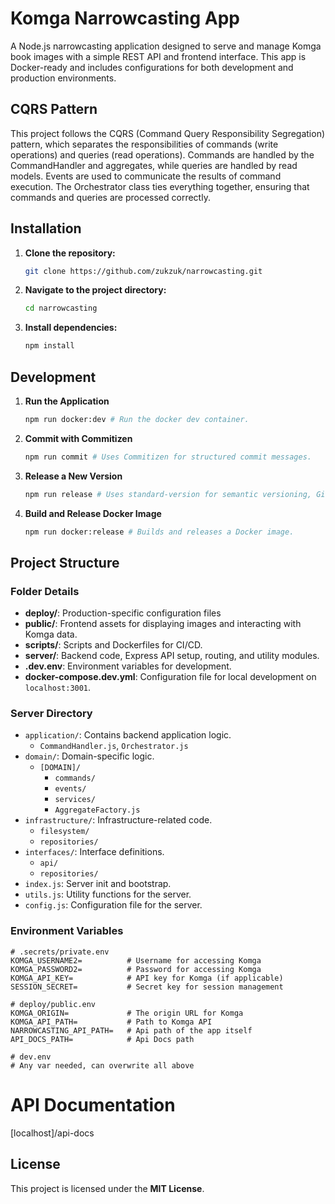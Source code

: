 # Komga Narrowcasting App

A Node.js narrowcasting application designed to serve and manage Komga book images with a simple REST API and frontend interface. This app is Docker-ready and includes configurations for both development and production environments. 

## CQRS Pattern

This project follows the CQRS (Command Query Responsibility Segregation) pattern, which separates the responsibilities of commands (write operations) and queries (read operations).
Commands are handled by the CommandHandler and aggregates, while queries are handled by read models. Events are used to communicate the results of command execution. The Orchestrator class ties everything together, ensuring that commands and queries are processed correctly.

## Installation

1. **Clone the repository:**
   
   ```bash
   git clone https://github.com/zukzuk/narrowcasting.git
   ```
2. **Navigate to the project directory:**
   
   ```bash
   cd narrowcasting
   ```
3. **Install dependencies:**
   
   ```bash
   npm install
   ```

## Development

1. **Run the Application**
   
   ```bash
   npm run docker:dev # Run the docker dev container.
   ```
2. **Commit with Commitizen**
   
   ```bash
   npm run commit # Uses Commitizen for structured commit messages.
   ```
3. **Release a New Version**
   
   ```bash
   npm run release # Uses standard-version for semantic versioning, Git tagging, and pushing to the main branch.
   ```
4. **Build and Release Docker Image**
   
   ```bash
   npm run docker:release # Builds and releases a Docker image.
   ```

## Project Structure

### Folder Details

- **deploy/**: Production-specific configuration files
- **public/**: Frontend assets for displaying images and interacting with Komga data.
- **scripts/**: Scripts and Dockerfiles for CI/CD.
- **server/**: Backend code, Express API setup, routing, and utility modules.
- **.dev.env**: Environment variables for development.
- **docker-compose.dev.yml**: Configuration file for local development on `localhost:3001`.

### Server Directory ###
  - `application/`: Contains backend application logic.
    - `CommandHandler.js`, `Orchestrator.js`
  - `domain/`: Domain-specific logic.
    - `[DOMAIN]/`
      - `commands/`
      - `events/`
      - `services/`
      - `AggregateFactory.js`
  - `infrastructure/`: Infrastructure-related code.
    - `filesystem/`
    - `repositories/`
  - `interfaces/`: Interface definitions.
    - `api/`
    - `repositories/`
  - `index.js`: Server init and bootstrap.
  - `utils.js`: Utility functions for the server.
  - `config.js`: Configuration file for the server.

### Environment Variables

```plaintext
# .secrets/private.env
KOMGA_USERNAME2=          # Username for accessing Komga
KOMGA_PASSWORD2=          # Password for accessing Komga
KOMGA_API_KEY=            # API key for Komga (if applicable)
SESSION_SECRET=           # Secret key for session management

# deploy/public.env
KOMGA_ORIGIN=             # The origin URL for Komga
KOMGA_API_PATH=           # Path to Komga API
NARROWCASTING_API_PATH=   # Api path of the app itself
API_DOCS_PATH=            # Api Docs path

# dev.env
# Any var needed, can overwrite all above
```

# API Documentation
[localhost]/api-docs

## License
This project is licensed under the **MIT License**.

